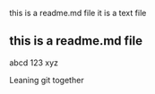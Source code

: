  this is a readme.md file
 it is a text file
 ## this is a readme.md file
 abcd
 123
 xyz

 Leaning git together
 

